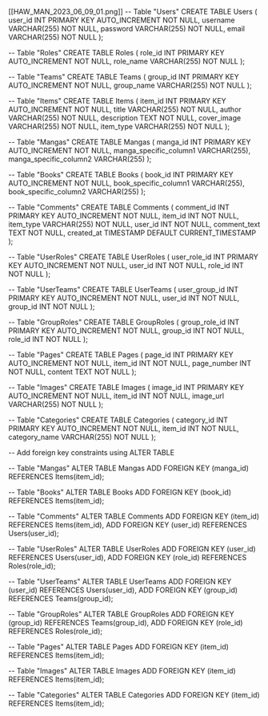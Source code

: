 
[[HAW_MAN_2023_06_09_01.png]]
-- Table "Users"
CREATE TABLE Users (
  user_id INT PRIMARY KEY AUTO_INCREMENT NOT NULL,
  username VARCHAR(255) NOT NULL,
  password VARCHAR(255) NOT NULL,
  email VARCHAR(255) NOT NULL
);

-- Table "Roles"
CREATE TABLE Roles (
  role_id INT PRIMARY KEY AUTO_INCREMENT NOT NULL,
  role_name VARCHAR(255) NOT NULL
);

-- Table "Teams"
CREATE TABLE Teams (
  group_id INT PRIMARY KEY AUTO_INCREMENT NOT NULL,
  group_name VARCHAR(255) NOT NULL
);

-- Table "Items"
CREATE TABLE Items (
  item_id INT PRIMARY KEY AUTO_INCREMENT NOT NULL,
  title VARCHAR(255) NOT NULL,
  author VARCHAR(255) NOT NULL,
  description TEXT NOT NULL,
  cover_image VARCHAR(255) NOT NULL,
  item_type VARCHAR(255) NOT NULL
);

-- Table "Mangas"
CREATE TABLE Mangas (
  manga_id INT PRIMARY KEY AUTO_INCREMENT NOT NULL,
  manga_specific_column1 VARCHAR(255),
  manga_specific_column2 VARCHAR(255)
);

-- Table "Books"
CREATE TABLE Books (
  book_id INT PRIMARY KEY AUTO_INCREMENT NOT NULL,
  book_specific_column1 VARCHAR(255),
  book_specific_column2 VARCHAR(255)
);

-- Table "Comments"
CREATE TABLE Comments (
  comment_id INT PRIMARY KEY AUTO_INCREMENT NOT NULL,
  item_id INT NOT NULL,
  item_type VARCHAR(255) NOT NULL,
  user_id INT NOT NULL,
  comment_text TEXT NOT NULL,
  created_at TIMESTAMP DEFAULT CURRENT_TIMESTAMP
);

-- Table "UserRoles"
CREATE TABLE UserRoles (
  user_role_id INT PRIMARY KEY AUTO_INCREMENT NOT NULL,
  user_id INT NOT NULL,
  role_id INT NOT NULL
);

-- Table "UserTeams"
CREATE TABLE UserTeams (
  user_group_id INT PRIMARY KEY AUTO_INCREMENT NOT NULL,
  user_id INT NOT NULL,
  group_id INT NOT NULL
);

-- Table "GroupRoles"
CREATE TABLE GroupRoles (
  group_role_id INT PRIMARY KEY AUTO_INCREMENT NOT NULL,
  group_id INT NOT NULL,
  role_id INT NOT NULL
);

-- Table "Pages"
CREATE TABLE Pages (
  page_id INT PRIMARY KEY AUTO_INCREMENT NOT NULL,
  item_id INT NOT NULL,
  page_number INT NOT NULL,
  content TEXT NOT NULL
);

-- Table "Images"
CREATE TABLE Images (
  image_id INT PRIMARY KEY AUTO_INCREMENT NOT NULL,
  item_id INT NOT NULL,
  image_url VARCHAR(255) NOT NULL
);

-- Table "Categories"
CREATE TABLE Categories (
  category_id INT PRIMARY KEY AUTO_INCREMENT NOT NULL,
  item_id INT NOT NULL,
  category_name VARCHAR(255) NOT NULL
);

-- Add foreign key constraints using ALTER TABLE

-- Table "Mangas"
ALTER TABLE Mangas
ADD FOREIGN KEY (manga_id) REFERENCES Items(item_id);

-- Table "Books"
ALTER TABLE Books
ADD FOREIGN KEY (book_id) REFERENCES Items(item_id);

-- Table "Comments"
ALTER TABLE Comments
ADD FOREIGN KEY (item_id) REFERENCES Items(item_id),
ADD FOREIGN KEY (user_id) REFERENCES Users(user_id);

-- Table "UserRoles"
ALTER TABLE UserRoles
ADD FOREIGN KEY (user_id) REFERENCES Users(user_id),
ADD FOREIGN KEY (role_id) REFERENCES Roles(role_id);

-- Table "UserTeams"
ALTER TABLE UserTeams
ADD FOREIGN KEY (user_id) REFERENCES Users(user_id),
ADD FOREIGN KEY (group_id) REFERENCES Teams(group_id);

-- Table "GroupRoles"
ALTER TABLE GroupRoles
ADD FOREIGN KEY (group_id) REFERENCES Teams(group_id),
ADD FOREIGN KEY (role_id) REFERENCES Roles(role_id);

-- Table "Pages"
ALTER TABLE Pages
ADD FOREIGN KEY (item_id) REFERENCES Items(item_id);

-- Table "Images"
ALTER TABLE Images
ADD FOREIGN KEY (item_id) REFERENCES Items(item_id);

-- Table "Categories"
ALTER TABLE Categories
ADD FOREIGN KEY (item_id) REFERENCES Items(item_id);


 
 
 